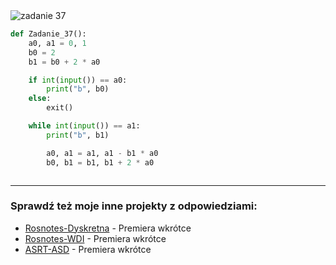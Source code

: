 <picture>
  <source srcset="../../srt/zbior_zadan/37.png" media="(prefers-color-scheme: light)">
  <source srcset="../../srt/zbior_zadan/black_37.png" media="(prefers-color-scheme: dark)">
  <img src="../../srt/zbior_zadan/black_37.png" alt="zadanie 37">
</picture>

```python
def Zadanie_37():
    a0, a1 = 0, 1
    b0 = 2
    b1 = b0 + 2 * a0

    if int(input()) == a0:
        print("b", b0)
    else:
        exit()

    while int(input()) == a1:
        print("b", b1)

        a0, a1 = a1, a1 - b1 * a0
        b0, b1 = b1, b1 + 2 * a0



```

---
### Sprawdź też moje inne projekty z odpowiedziami:
- [Rosnotes-Dyskretna](https://github.com/kamilGie/Rosnotes-Dyskretna) - Premiera wkrótce
- [Rosnotes-WDI](https://github.com/kamilGie/Rosnotes-WDI) - Premiera wkrótce
- [ASRT-ASD](https://github.com/kamilGie/Rosnotes-Dyskretna) - Premiera wkrótce
